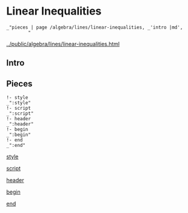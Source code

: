 # Linear Inequalities

    _"pieces | page /algebra/lines/linear-inequalities, _'intro |md',
            "

[../public/algebra/lines/linear-inequalities.html](# "save:")


## Intro

## Pieces

    !- style
    _":style"
    !- script
    _":script"
    !- header
    _":header"
    !- begin
    _":begin"
    !- end
    _":end"

[style]() 

[script]()

[header]()

[begin]()

[end]()

